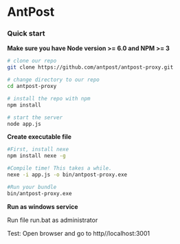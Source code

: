 # AntPost


### Quick start
**Make sure you have Node version >= 6.0 and NPM >= 3**

```bash
# clone our repo
git clone https://github.com/antpost/antpost-proxy.git

# change directory to our repo
cd antpost-proxy

# install the repo with npm
npm install

# start the server
node app.js

```

**Create executable file**

```bash
#First, install nexe
npm install nexe -g

#Compile time! This takes a while.
nexe -i app.js -o bin/antpost-proxy.exe

#Run your bundle
bin/antpost-proxy.exe

```

**Run as windows service**

Run file run.bat as administrator

Test: Open browser and go to http//localhost:3001